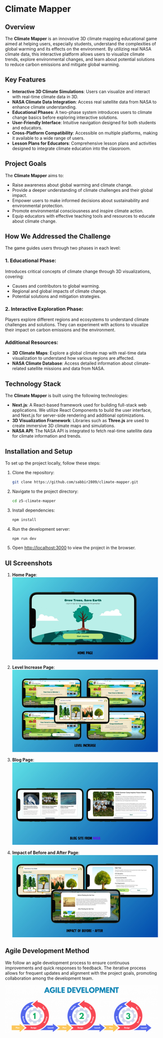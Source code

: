 # Climate Mapper

## Overview

The **Climate Mapper** is an innovative 3D climate mapping educational game aimed at helping users, especially students, understand the complexities of global warming and its effects on the environment. By utilizing real NASA climate data, this interactive platform allows users to visualize climate trends, explore environmental changes, and learn about potential solutions to reduce carbon emissions and mitigate global warming.

## Key Features

- **Interactive 3D Climate Simulations**: Users can visualize and interact with real-time climate data in 3D.
- **NASA Climate Data Integration**: Access real satellite data from NASA to enhance climate understanding.
- **Educational Phases**: A two-phase system introduces users to climate change basics before exploring interactive solutions.
- **User-Friendly Interface**: Intuitive navigation designed for both students and educators.
- **Cross-Platform Compatibility**: Accessible on multiple platforms, making it available to a wide range of users.
- **Lesson Plans for Educators**: Comprehensive lesson plans and activities designed to integrate climate education into the classroom.

## Project Goals

The **Climate Mapper** aims to:

- Raise awareness about global warming and climate change.
- Provide a deeper understanding of climate challenges and their global impact.
- Empower users to make informed decisions about sustainability and environmental protection.
- Promote environmental consciousness and inspire climate action.
- Equip educators with effective teaching tools and resources to educate about climate change.

## How We Addressed the Challenge

The game guides users through two phases in each level:

### 1. Educational Phase:

Introduces critical concepts of climate change through 3D visualizations, covering:

- Causes and contributors to global warming.
- Regional and global impacts of climate change.
- Potential solutions and mitigation strategies.

### 2. Interactive Exploration Phase:

Players explore different regions and ecosystems to understand climate challenges and solutions. They can experiment with actions to visualize their impact on carbon emissions and the environment.

### Additional Resources:

- **3D Climate Maps**: Explore a global climate map with real-time data visualization to understand how various regions are affected.
- **NASA Climate Database**: Access detailed information about climate-related satellite missions and data from NASA.

## Technology Stack

The **Climate Mapper** is built using the following technologies:

- **Next.js**: A React-based framework used for building full-stack web applications. We utilize React Components to build the user interface, and Next.js for server-side rendering and additional optimizations.
- **3D Visualization Framework**: Libraries such as **Three.js** are used to create immersive 3D climate maps and simulations.
- **NASA API**: The NASA API is integrated to fetch real-time satellite data for climate information and trends.

## Installation and Setup

To set up the project locally, follow these steps:

1. Clone the repository:

   ```bash
   git clone https://github.com/sabbir2809/climate-mapper.git
   ```

2. Navigate to the project directory:

   ```bash
   cd z5-climate-mapper
   ```

3. Install dependencies:

   ```bash
   npm install
   ```

4. Run the development server:

   ```bash
   npm run dev
   ```

5. Open [http://localhost:3000](http://localhost:3000) to view the project in the browser.

## UI Screenshots

1. **Home Page**:
   ![Home Page](./ui/homePage.jpg)

2. **Level Increase Page**:
   ![Level Increase Page](./ui/levelIncrease.jpg)

3. **Blog Page**:
   ![Blog Page](./ui/blogPage.jpg)

4. **Impact of Before and After Page**:
   ![Impact of Before and After Page](./ui/impactOfBeforeAfter.jpg)

## Agile Development Method

We follow an agile development process to ensure continuous improvements and quick responses to feedback. The iterative process allows for frequent updates and alignment with the project goals, promoting collaboration among the development team.

![Agile Development Method](./ui/agile.png)

